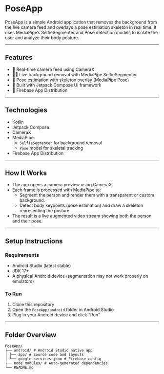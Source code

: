 # PoseApp

PoseApp is a simple Android application that removes the background from the live camera feed and overlays a pose estimation skeleton in real time. It uses MediaPipe’s SelfieSegmenter and Pose detection models to isolate the user and analyze their body posture.

---

## Features

- 📸 Real-time camera feed using CameraX
- 🧍‍♂️ Live background removal with MediaPipe SelfieSegmenter
- 🦴 Pose estimation with skeleton overlay (MediaPipe Pose)
- 🧱 Built with Jetpack Compose UI framework
- 🔧 Firebase App Distribution 

---

## Technologies

- Kotlin
- Jetpack Compose
- CameraX
- MediaPipe:
  - `SelfieSegmenter` for background removal
  - `Pose` model for skeletal tracking
- Firebase App Distribution

---

## How It Works

- The app opens a camera preview using CameraX.
- Each frame is processed with MediaPipe to:
  - Segment the person and render them with a transparent or custom background.
  - Detect body keypoints (pose estimation) and draw a skeleton representing the posture.
- The result is a live augmented video stream showing both the person and their pose.

---

## Setup Instructions

### Requirements

- Android Studio (latest stable)
- JDK 17+
- A physical Android device (segmentation may not work properly on emulators)

### To Run

1. Clone this repository
2. Open the `PoseApp/android` folder in Android Studio
3. Plug in your Android device and click "Run"

---

## Folder Overview

```
PoseApp/
├── android/ # Android Studio native app
│ ├── app/ # Source code and layouts
│ └── google-services.json # Firebase config
├── node_modules/ # Auto-generated dependencies
└── README.md
```
